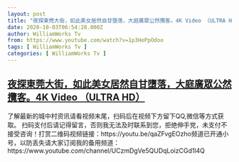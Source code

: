 ```yaml
---
layout: post
title: "夜探東莞大街，如此美女居然自甘墮落，大庭廣眾公然攬客。4K Video （ULTRA HD）"
date: 2020-10-03T06:54:28.000Z
author: WilliamWorks Tv
from: https://www.youtube.com/watch?v=1p3HePpOdoo
tags: [ WilliamWorks Tv ]
categories: [ WilliamWorks Tv ]
---
```

<!--1601708068000-->
[夜探東莞大街，如此美女居然自甘墮落，大庭廣眾公然攬客。4K Video （ULTRA HD）](https://www.youtube.com/watch?v=1p3HePpOdoo)
------

<div>
了解最新的城中村资讯请看视频末尾，扫码后在视频下方留下QQ,微信等方式获取。 扫码支付后请记得留言，否则我无法及时联系到您，拒绝伸手党，未支付不接受咨询！打赏二维码视频链接：https://youtu.be/qaZFvgEOzho频道已开通小号，以防丢失请大家订阅我的备用频道：https://www.youtube.com/channel/UCzmDgVe5QUDqLoizCGd1l4Q
</div>
